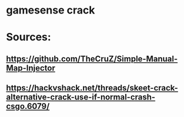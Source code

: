 # gamesense crack



# Sources:
## https://github.com/TheCruZ/Simple-Manual-Map-Injector
## https://hackvshack.net/threads/skeet-crack-alternative-crack-use-if-normal-crash-csgo.6079/
